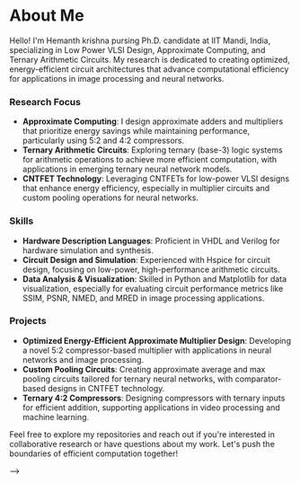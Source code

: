 
# About Me

Hello! I'm Hemanth krishna pursing Ph.D. candidate at IIT Mandi, India, specializing in Low Power VLSI Design, Approximate Computing, and Ternary Arithmetic Circuits. My research is dedicated to creating optimized, energy-efficient circuit architectures that advance computational efficiency for applications in image processing and neural networks.

### Research Focus
- **Approximate Computing**: I design approximate adders and multipliers that prioritize energy savings while maintaining performance, particularly using 5:2 and 4:2 compressors.
- **Ternary Arithmetic Circuits**: Exploring ternary (base-3) logic systems for arithmetic operations to achieve more efficient computation, with applications in emerging ternary neural network models.
- **CNTFET Technology**: Leveraging CNTFETs for low-power VLSI designs that enhance energy efficiency, especially in multiplier circuits and custom pooling operations for neural networks.

### Skills
- **Hardware Description Languages**: Proficient in VHDL and Verilog for hardware simulation and synthesis.
- **Circuit Design and Simulation**: Experienced with Hspice for circuit design, focusing on low-power, high-performance arithmetic circuits.
- **Data Analysis & Visualization**: Skilled in Python and Matplotlib for data visualization, especially for evaluating circuit performance metrics like SSIM, PSNR, NMED, and MRED in image processing applications.

### Projects
- **Optimized Energy-Efficient Approximate Multiplier Design**: Developing a novel 5:2 compressor-based multiplier with applications in neural networks and image processing.
- **Custom Pooling Circuits**: Creating approximate average and max pooling circuits tailored for ternary neural networks, with comparator-based designs in CNTFET technology.
- **Ternary 4:2 Compressors**: Designing compressors with ternary inputs for efficient addition, supporting applications in video processing and machine learning.

Feel free to explore my repositories and reach out if you're interested in collaborative research or have questions about my work. Let's push the boundaries of efficient computation together!

-->
